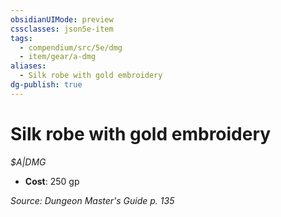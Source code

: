 ```yaml
---
obsidianUIMode: preview
cssclasses: json5e-item
tags:
  - compendium/src/5e/dmg
  - item/gear/a-dmg
aliases:
  - Silk robe with gold embroidery
dg-publish: true
---
```

# Silk robe with gold embroidery
*$A|DMG*  

- **Cost**: 250 gp

*Source: Dungeon Master's Guide p. 135*